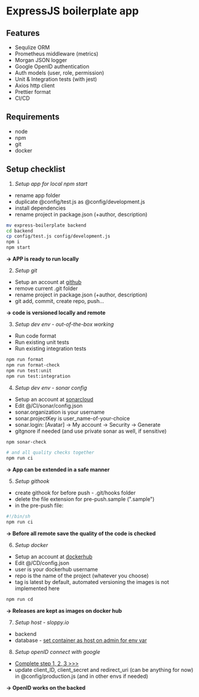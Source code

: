 # ExpressJS boilerplate app

## Features
- Sequlize ORM
- Prometheus middleware (metrics)
- Morgan JSON logger
- Google OpenID authentication
- Auth models (user, role, permission)
- Unit & Integration tests (with jest)
- Axios http client
- Prettier format
- CI/CD

## Requirements
- node
- npm
- git
- docker

## Setup checklist

1. _Setup app for local npm start_
  - rename app folder
  - duplicate @config/test.js as @config/development.js
  - install dependencies
  - rename project in package.json (+author, description)

  ```bash
  mv express-boilerplate backend
  cd backend
  cp config/test.js config/development.js
  npm i
  npm start
  ```

  __-> APP is ready to run locally__

2.  _Setup git_
  - Setup an account at [github](https://github.io)
  - remove current .git folder
  - rename project in package.json (+author, description)
  - git add, commit, create repo, push...

  __-> code is versioned locally and remote__

3. _Setup dev env - out-of-the-box working_
  - Run code format
  - Run existing unit tests
  - Run existing integration tests

  ```bash
  npm run format
  npm run format-check
  npm run test:unit
  npm run test:integration
  ```

4. _Setup dev env -  sonar config_
  - Setup an account at [sonarcloud](https://sonarcloud.io)
  - Edit @/CI/sonar/config.json
  - sonar.organization is your username
  - sonar.projectKey is user_name-of-your-choice
  - sonar.login: [Avatar] -> My account -> Security -> Generate
  - gitgnore if needed (and use private sonar as well, if sensitive)

  ```bash
  npm sonar-check

  # and all quality checks together
  npm run ci
  ```

  __-> App can be extended in a safe manner__

5. _Setup githook_
  - create githook for before push - .git/hooks folder
  - delete the file extension for pre-push.sample (".sample")
  - in the pre-push file:

  ```bash
  #!/bin/sh
  npm run ci
  ```

  __-> Before all remote save the quality of the code is checked__

6. _Setup docker_
  - Setup an account at [dockerhub](https://hub.docker.com)
  - Edit @/CD/config.json
  - user is your dockerhub username
  - repo is the name of the project (whatever you choose)
  - tag is latest by default, automated versioning the images is not implemented here

  ```bash
  npm run cd
  ```

  __-> Releases are kept as images on docker hub__

7. _Setup host - sloppy.io_
  - backend
  - database - [set container as host on admin for env var](https://kb.sloppy.io/en/articles/1346435-setting-up-postgresql-and-adminer-on-sloppy-io)

8. _Setup openID connect with google_
  - [Complete step 1, 2, 3 >>>](https://developers.google.com/identity/protocols/OpenIDConnect)
  - update client_ID, client_secret and redirect_uri (can be anything for now) in @config/production.js (and in other envs if needed)

  __-> OpenID works on the backed__

